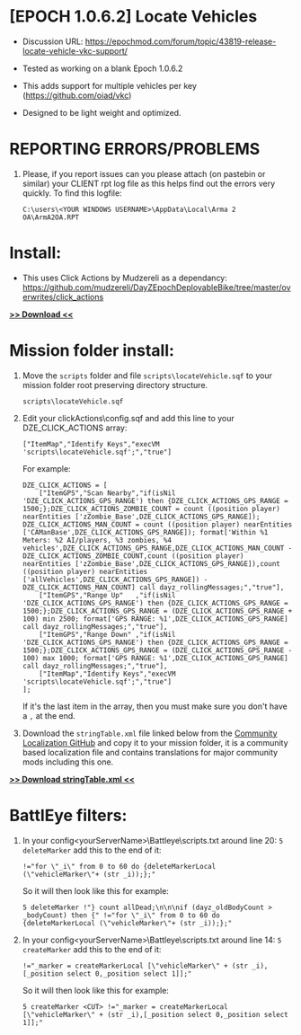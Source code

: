 # [EPOCH 1.0.6.2] Locate Vehicles

* Discussion URL: https://epochmod.com/forum/topic/43819-release-locate-vehicle-vkc-support/
	
* Tested as working on a blank Epoch 1.0.6.2
* This adds support for multiple vehicles per key (https://github.com/oiad/vkc)
* Designed to be light weight and optimized.

# REPORTING ERRORS/PROBLEMS

1. Please, if you report issues can you please attach (on pastebin or similar) your CLIENT rpt log file as this helps find out the errors very quickly. To find this logfile:

	```sqf
	C:\users\<YOUR WINDOWS USERNAME>\AppData\Local\Arma 2 OA\ArmA2OA.RPT
	```

# Install:

* This uses Click Actions by Mudzereli as a dependancy: https://github.com/mudzereli/DayZEpochDeployableBike/tree/master/overwrites/click_actions

**[>> Download <<](https://github.com/oiad/locateVehicle/archive/master.zip)**

# Mission folder install:

1. Move the <code>scripts</code> folder and file <code>scripts\locateVehicle.sqf</code> to your mission folder root preserving directory structure.
	```sqf
	scripts\locateVehicle.sqf
	```

2. Edit your clickActions\config.sqf and add this line to your DZE_CLICK_ACTIONS array:
	```sqf
	["ItemMap","Identify Keys","execVM 'scripts\locateVehicle.sqf';","true"]
	```

	For example:

	```sqf
	DZE_CLICK_ACTIONS = [
		["ItemGPS","Scan Nearby","if(isNil 'DZE_CLICK_ACTIONS_GPS_RANGE') then {DZE_CLICK_ACTIONS_GPS_RANGE = 1500;};DZE_CLICK_ACTIONS_ZOMBIE_COUNT = count ((position player) nearEntities ['zZombie_Base',DZE_CLICK_ACTIONS_GPS_RANGE]); DZE_CLICK_ACTIONS_MAN_COUNT = count ((position player) nearEntities ['CAManBase',DZE_CLICK_ACTIONS_GPS_RANGE]); format['Within %1 Meters: %2 AI/players, %3 zombies, %4 vehicles',DZE_CLICK_ACTIONS_GPS_RANGE,DZE_CLICK_ACTIONS_MAN_COUNT - DZE_CLICK_ACTIONS_ZOMBIE_COUNT,count ((position player) nearEntities ['zZombie_Base',DZE_CLICK_ACTIONS_GPS_RANGE]),count ((position player) nearEntities ['allVehicles',DZE_CLICK_ACTIONS_GPS_RANGE]) - DZE_CLICK_ACTIONS_MAN_COUNT] call dayz_rollingMessages;","true"],
		["ItemGPS","Range Up"   ,"if(isNil 'DZE_CLICK_ACTIONS_GPS_RANGE') then {DZE_CLICK_ACTIONS_GPS_RANGE = 1500;};DZE_CLICK_ACTIONS_GPS_RANGE = (DZE_CLICK_ACTIONS_GPS_RANGE + 100) min 2500; format['GPS RANGE: %1',DZE_CLICK_ACTIONS_GPS_RANGE] call dayz_rollingMessages;","true"],
		["ItemGPS","Range Down" ,"if(isNil 'DZE_CLICK_ACTIONS_GPS_RANGE') then {DZE_CLICK_ACTIONS_GPS_RANGE = 1500;};DZE_CLICK_ACTIONS_GPS_RANGE = (DZE_CLICK_ACTIONS_GPS_RANGE - 100) max 1000; format['GPS RANGE: %1',DZE_CLICK_ACTIONS_GPS_RANGE] call dayz_rollingMessages;","true"],
		["ItemMap","Identify Keys","execVM 'scripts\locateVehicle.sqf';","true"]
	];
	```

	If it's the last item in the array, then you must make sure you don't have a <code>,</code> at the end.

3. Download the <code>stringTable.xml</code> file linked below from the [Community Localization GitHub](https://github.com/oiad/communityLocalizations) and copy it to your mission folder, it is a community based localization file and contains translations for major community mods including this one.

**[>> Download stringTable.xml <<](https://github.com/oiad/communityLocalizations/blob/master/stringTable.xml)**

# BattlEye filters:

1. In your config\<yourServerName>\Battleye\scripts.txt around line 20: <code>5 deleteMarker</code> add this to the end of it:

	```sqf
	!="for \"_i\" from 0 to 60 do {deleteMarkerLocal (\"vehicleMarker\"+ (str _i));};"
	```

	So it will then look like this for example:

	```sqf
	5 deleteMarker !"} count allDead;\n\n\nif (dayz_oldBodyCount > _bodyCount) then {" !="for \"_i\" from 0 to 60 do {deleteMarkerLocal (\"vehicleMarker\"+ (str _i));};"
	```

2. In your config\<yourServerName>\Battleye\scripts.txt around line 14: <code>5 createMarker</code> add this to the end of it:

	```sqf
	!="_marker = createMarkerLocal [\"vehicleMarker\" + (str _i),[_position select 0,_position select 1]];"
	```

	So it will then look like this for example:

	```sqf
	5 createMarker <CUT> !="_marker = createMarkerLocal [\"vehicleMarker\" + (str _i),[_position select 0,_position select 1]];"
	```